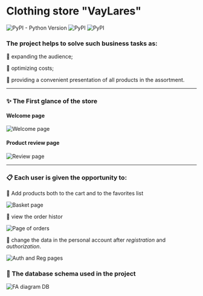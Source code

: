 # Clothing store "VayLares"

![PyPI - Python Version](https://img.shields.io/pypi/pyversions/mysqlclient)
![PyPI](https://img.shields.io/pypi/v/django?label=Django&color=orange)
![PyPI](https://img.shields.io/pypi/v/mysqlclient?label=mysqlclient&color=green)


### The project helps to solve such business tasks as:
:black_square_button: expanding the audience;

:black_square_button: optimizing costs;

:black_square_button: providing a convenient presentation of all products in the assortment.
___

### :sparkles: The First glance of the store
#### Welcome page
![Welcome page](https://github.com/ShatAlex/Clothing-Store-VayLares/blob/master/ReadMeImages/welcome_page.png)


#### Product review page
![Review page](https://github.com/ShatAlex/Clothing-Store-VayLares/blob/master/ReadMeImages/review_page.png)
___

### :clipboard: Each user is given the opportunity to:
:black_square_button: Add products both to the cart and to the favorites list
 
![Basket page](https://github.com/ShatAlex/Clothing-Store-VayLares/blob/master/ReadMeImages/basket_page.png)

:black_square_button: view the order histor

![Page of orders](https://github.com/ShatAlex/Clothing-Store-VayLares/blob/master/ReadMeImages/page_of_orders.png)

:black_square_button: change the data in the personal account after _registration_ and _authorization_.

![Auth and Reg pages](https://github.com/ShatAlex/Clothing-Store-VayLares/blob/master/ReadMeImages/reg-and-auth-page.png)

### :open_file_folder: The database schema used in the project
![FA diagram DB](https://github.com/ShatAlex/Clothing-Store-VayLares/blob/master/ReadMeImages/Clothes_DB.png)
